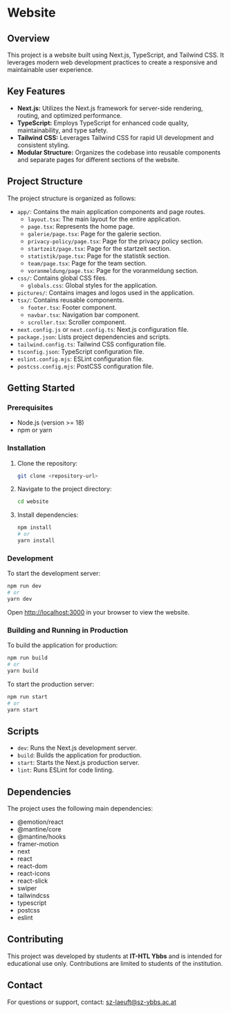 # Website

## Overview

This project is a website built using Next.js, TypeScript, and Tailwind CSS. It leverages modern web development practices to create a responsive and maintainable user experience.

## Key Features

-   **Next.js:** Utilizes the Next.js framework for server-side rendering, routing, and optimized performance.
-   **TypeScript:** Employs TypeScript for enhanced code quality, maintainability, and type safety.
-   **Tailwind CSS:** Leverages Tailwind CSS for rapid UI development and consistent styling.
-   **Modular Structure:** Organizes the codebase into reusable components and separate pages for different sections of the website.

## Project Structure

The project structure is organized as follows:

-   `app/`: Contains the main application components and page routes.
    -   `layout.tsx`: The main layout for the entire application.
    -   `page.tsx`: Represents the home page.
    -   `galerie/page.tsx`: Page for the galerie section.
    -   `privacy-policy/page.tsx`: Page for the privacy policy section.
    -   `startzeit/page.tsx`: Page for the startzeit section.
    -   `statistik/page.tsx`: Page for the statistik section.
    -   `team/page.tsx`: Page for the team section.
    -   `voranmeldung/page.tsx`: Page for the voranmeldung section.
-   `css/`: Contains global CSS files.
    -   `globals.css`: Global styles for the application.
-   `pictures/`: Contains images and logos used in the application.
-   `tsx/`: Contains reusable components.
    -   `footer.tsx`: Footer component.
    -   `navbar.tsx`: Navigation bar component.
    -   `scroller.tsx`: Scroller component.
-   `next.config.js` or `next.config.ts`: Next.js configuration file.
-   `package.json`: Lists project dependencies and scripts.
-   `tailwind.config.ts`: Tailwind CSS configuration file.
-   `tsconfig.json`: TypeScript configuration file.
-   `eslint.config.mjs`: ESLint configuration file.
-   `postcss.config.mjs`: PostCSS configuration file.

## Getting Started

### Prerequisites

-   Node.js (version >= 18)
-   npm or yarn

### Installation

1.  Clone the repository:

    ```bash
    git clone <repository-url>
    ```

2.  Navigate to the project directory:

    ```bash
    cd website
    ```

3.  Install dependencies:

    ```bash
    npm install
    # or
    yarn install
    ```

### Development

To start the development server:

```bash
npm run dev
# or
yarn dev
```

Open [http://localhost:3000](http://localhost:3000) in your browser to view the website.

### Building and Running in Production

To build the application for production:

```bash
npm run build
# or
yarn build
```

To start the production server:

```bash
npm run start
# or
yarn start
```

## Scripts

-   `dev`: Runs the Next.js development server.
-   `build`: Builds the application for production.
-   `start`: Starts the Next.js production server.
-   `lint`: Runs ESLint for code linting.

## Dependencies

The project uses the following main dependencies:

-   @emotion/react
-   @mantine/core
-   @mantine/hooks
-   framer-motion
-   next
-   react
-   react-dom
-   react-icons
-   react-slick
-   swiper
-   tailwindcss
-   typescript
-   postcss
-   eslint

## Contributing
This project was developed by students at **IT-HTL Ybbs** and is intended for educational use only. Contributions are limited to students of the institution.

## Contact
For questions or support, contact: [sz-laeuft@sz-ybbs.ac.at](mailto:sz-laeuft@sz-ybbs.ac.at)
